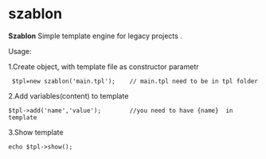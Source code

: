# szablon  
**Szablon**
Simple template  engine for legacy projects .

Usage: 

1.Create  object,  with template file as constructor  parametr 
  

     $tpl=new szablon('main.tpl');    // main.tpl need to be in tpl folder

2.Add variables(content) to template

    $tpl->add('name','value');        //you need to have {name}  in template

3.Show template

    echo $tpl->show();


